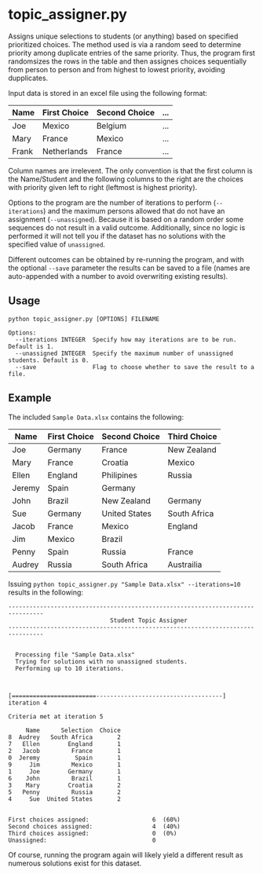 # topic_assigner.py

Assigns unique selections to students (or anything) based on specified prioritized choices. The method used is via a random seed to determine priority among duplicate entries of the same priority. Thus, the program first randomsizes the rows in the table and then assignes choices sequentially from person to person and from highest to lowest priority, avoiding dupplicates.

Input data is stored in an excel file using the following format:

Name   | First Choice   | Second Choice | ...  |
------ | -------------- | ------------- | ---- |
Joe    | Mexico         | Belgium       | ...  |
Mary   | France         | Mexico        | ...  |
Frank  | Netherlands    | France        | ...  |

Column names are irrelevent. The only convention is that the first column is the Name/Student and the following columns to the right are the choices with priority given left to right (leftmost is highest priority).

Options to the program are the number of iterations to perform (`--iterations`) and the maximum persons allowed that do not have an assignment (`--unassigned`). Because it is based on a random order some sequences do not result in a valid outcome. Additionally, since no logic is performed it will not tell you if the dataset has no solutions with the specified value of `unassigned`.

Different outcomes can be obtained by re-running the program, and with the optional `--save` parameter the results can be saved to a file (names are auto-appended with a number to avoid overwriting existing results).


## Usage

```
python topic_assigner.py [OPTIONS] FILENAME
```

```
Options:
  --iterations INTEGER  Specify how may iterations are to be run. Default is 1.
  --unassigned INTEGER  Specify the maximum number of unassigned students. Default is 0.
  --save                Flag to choose whether to save the result to a file.
```

## Example

The included `Sample Data.xlsx` contains the following:

Name     | First Choice   | Second Choice    | Third Choice   |
-------- | -------------- | ---------------- | -------------- |
Joe      | Germany        | France           |  New Zealand   |
Mary     | France         | Croatia          |  Mexico        |
Ellen    | England        | Philipines       |  Russia        |
Jeremy   | Spain          | Germany          |                |
John     | Brazil         | New Zealand      |  Germany       |
Sue      | Germany        | United States    |  South Africa  |
Jacob    | France         | Mexico           |  England       |
Jim      | Mexico         | Brazil           |                |
Penny    | Spain          | Russia           |  France        |
Audrey   | Russia         | South Africa     |  Austrailia    |


Issuing `python topic_assigner.py "Sample Data.xlsx" --iterations=10` results in the following:


```
--------------------------------------------------------------------------------
                             Student Topic Assigner
--------------------------------------------------------------------------------


  Processing file "Sample Data.xlsx"
  Trying for solutions with no unassigned students.
  Performing up to 10 iterations.



[========================------------------------------------] iteration 4

Criteria met at iteration 5

     Name      Selection  Choice
8  Audrey   South Africa       2
7   Ellen        England       1
2   Jacob         France       1
0  Jeremy          Spain       1
9     Jim         Mexico       1
1     Joe        Germany       1
6    John         Brazil       1
3    Mary        Croatia       2
5   Penny         Russia       2
4     Sue  United States       2


First choices assigned:                  6  (60%)
Second choices assigned:                 4  (40%)
Third choices assigned:                  0  (0%)
Unassigned:                              0
```

Of course, running the program again will likely yield a different result as numerous solutions exist for this dataset.